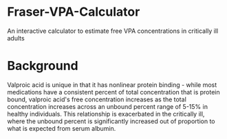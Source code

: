 # Fraser-VPA-Calculator
An interactive calculator to estimate free VPA concentrations in critically ill adults

# Background
Valproic acid is unique in that it has nonlinear protein binding - while most medications have a consistent percent of total concentration that is protein bound, valproic acid's free concentration increases as the total concentration increases across an unbound percent range of 5-15% in healthy individuals. This relationship is exacerbated in the critically ill, where the unbound percent is significantly increased out of proportion to what is expected from serum albumin.
